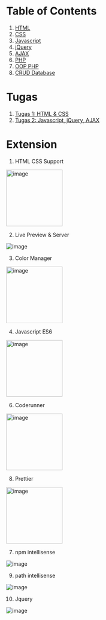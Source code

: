# Table of Contents

1. [HTML](01_html/materi.md#praktikum-pemrograman-web-1-html)
2. [CSS](02_css/materi.md#praktikum-pemrograman-web-2-css)
3. [Javascript](03_Javascript/materi.md#praktikum-pemrograman-web-3-javascript)
4. [jQuery](04_JQuery/materi.md#praktikum-pemrograman-web-4-jquery)
5. [AJAX](05_AJAX/materi.md#praktikum-pemrograman-web-5-ajax)
6. [PHP](06_php/materi.md#praktikum-pemrograman-web-6-php)
7. [OOP PHP](07_OOP_PHP/materi.md#praktikum-pemrograman-web-7-oop-php)
8. [CRUD Database](08_CRUD_Database/materi.md#praktikum-pemrograman-web-8-crud-database)

# Tugas

1. [Tugas 1: HTML & CSS](02_css/tugas.md)
2. [Tugas 2: Javascript, jQuery, AJAX](04_AJAX/tugas.md)

# Extension

1. HTML CSS Support

<img height="150" width="auto" alt="image" src="https://github.com/user-attachments/assets/80952e04-4731-4fc7-a8e2-854142879bcf" />

2. Live Preview & Server

![image](https://github.com/user-attachments/assets/0a4adcdc-ba46-4db9-8788-62d7dd6acbd3)

3. Color Manager

<img  height="150" width="auto" alt="image" src="https://github.com/user-attachments/assets/ac3fffeb-d52b-446e-b4a1-779c9558adf3" />

4. Javascript ES6

<img  height="150" width="auto" alt="image" src="https://github.com/user-attachments/assets/dd9115e2-d402-4190-8850-1088886fb9c7" />

6.  Coderunner

<img  height="150" width="auto" alt="image" src="https://github.com/user-attachments/assets/2d209f78-f5d2-4647-873f-41ed5fc9b8c3" />

8. Prettier

<img height="150" width="auto" alt="image" src="https://github.com/user-attachments/assets/b1607e2d-2830-45e5-b6a9-3b3b73b1f061" />

7. npm intellisense

![image](https://github.com/user-attachments/assets/60a8ac63-c163-40ac-b6d8-bcad5859462f)

9. path intellisense

![image](https://github.com/user-attachments/assets/9f70d6a1-795e-4868-bfff-a0f3d8cb5166)

10. Jquery

![image](https://github.com/user-attachments/assets/b1960a26-ea31-46a4-a89f-5454b83cd39f)

